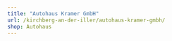 ```yaml
---
title: "Autohaus Kramer GmbH"
url: /kirchberg-an-der-iller/autohaus-kramer-gmbh/
shop: Autohaus
---
```

